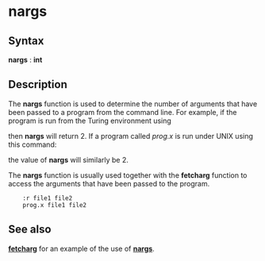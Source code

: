 
# nargs

## Syntax
**nargs** : **int**

## Description
The **nargs**  function is used to determine the number of arguments that have been passed to a program from the command line. For example, if the program is run from the Turing environment using

then **nargs** will return 2. If a program called _prog.x_ is run under UNIX using this command:

the value of **nargs** will similarly be 2.

The **nargs** function is usually used together with the **fetcharg** function to access the arguments that have been passed to the program. 

        :r file1 file2        
        prog.x file1 file2
## See also
**[fetcharg](fetcharg.html)** for an example of the use of **[nargs]()**.

                        
